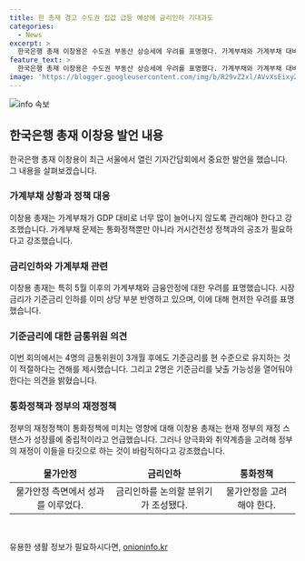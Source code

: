 ```yaml
---
title: 한 총재 경고 수도권 집값 급등 예상에 금리인하 기대과도
categories:
  - News
excerpt: >
  한국은행 총재 이창용은 수도권 부동산 상승세에 우려를 표명했다. 가계부채와 가계부채 대비 GDP 비율을 안정시키기 위해 거시건전성 정책을 강조했고, 기준금리를 3.50%로 유지하겠다고 밝혔다. 또한, 금통위는 금리인하로 가계부채를 촉발하지 말아야 하며, 시장금리는 기준금리 인하를 과도하게 반영하고 있다고 지적했다. 앞으로 3개월 후 기준금리는 현 수준을 유지할 것으로 전망하고 있다. 정부의 재정정책은 경제성장률에 중립적이지만, 취약계층을 위한 지원은 필요하다고 언급했다.
feature_text: >
  한국은행 총재 이창용은 수도권 부동산 상승세에 우려를 표명했다. 가계부채와 가계부채 대비 GDP 비율을 안정시키기 위해 거시건전성 정책을 강조했고, 기준금리를 3.50%로 유지하겠다고 밝혔다. 또한, 금통위는 금리인하로 가계부채를 촉발하지 말아야 하며, 시장금리는 기준금리 인하를 과도하게 반영하고 있다고 지적했다. 앞으로 3개월 후 기준금리는 현 수준을 유지할 것으로 전망하고 있다. 정부의 재정정책은 경제성장률에 중립적이지만, 취약계층을 위한 지원은 필요하다고 언급했다.
image: 'https://blogger.googleusercontent.com/img/b/R29vZ2xl/AVvXsEixyZcFfHzMRdzZMjFBmAUKJYCLCGyLL1o632UiGVXcaFdKo_bkvkuCioo0uUKlGfBVcT3P84aROyZIXSBEx3Aw5nCQ3pTgDom1WDC4m8eifvWiAmWEEVb4x6G_l8C0QH225ldMjyaFvpxGEBGNO37VmDTDMHGhJPq73UglMfDca1-0aw/s1600/blogspot.png'
---
```


<p><img src="https://blogger.googleusercontent.com/img/b/R29vZ2xl/AVvXsEixyZcFfHzMRdzZMjFBmAUKJYCLCGyLL1o632UiGVXcaFdKo_bkvkuCioo0uUKlGfBVcT3P84aROyZIXSBEx3Aw5nCQ3pTgDom1WDC4m8eifvWiAmWEEVb4x6G_l8C0QH225ldMjyaFvpxGEBGNO37VmDTDMHGhJPq73UglMfDca1-0aw/s1600/blogspot.png" alt="info 속보" /></p>

<h2 data-ke-size="size26">한국은행 총재 이창용 발언 내용</h2>

<p data-ke-size="size16">한국은행 총재 이창용이 최근 서울에서 열린 기자간담회에서 중요한 발언을 했습니다. 그 내용을 살펴보겠습니다.</p>

<h3><b>가계부채 상황과 정책 대응</b></h3>

<p data-ke-size="size16">이창용 총재는 가계부채가 GDP 대비로 너무 많이 늘어나지 않도록 관리해야 한다고 강조했습니다. 가계부채 문제는 통화정책뿐만 아니라 거시건전성 정책과의 공조가 필요하다고 강조했습니다.</p>

<h3><b>금리인하와 가계부채 관련</b></h3>

<p data-ke-size="size16">이창용 총재는 특히 5월 이후의 가계부채와 금융안정에 대한 우려를 표명했습니다. 시장금리가 기준금리 인하를 이미 상당 부분 반영하고 있으며, 이에 대해 현저한 우려를 표명했습니다.</p>

<h3><b>기준금리에 대한 금통위원 의견</b></h3>

<p data-ke-size="size16">이번 회의에서는 4명의 금통위원이 3개월 후에도 기준금리를 현 수준으로 유지하는 것이 적절하다는 견해를 제시했습니다. 그리고 2명은 기준금리를 낮출 가능성을 열어둬야 한다는 의견을 밝혔습니다.</p>

<h3><b>통화정책과 정부의 재정정책</b></h3>

<p data-ke-size="size16">정부의 재정정책이 통화정책에 미치는 영향에 대해 이창용 총재는 현재 정부의 재정 스탠스가 성장률에 중립적이라고 언급했습니다. 그러나 양극화와 취약계층을 고려해 정부의 재정이 이들을 타깃으로 하는 것이 바람직하다고 강조했습니다.</p>

<table>
<thead>
<tr>
<td style="text-align: center; height: 17px;"><b>물가안정</b></td>
<td style="text-align: center; height: 17px;"><b>금리인하</b></td>
<td style="text-align: center; height: 17px;"><b>통화정책</b></td>
</tr>
</thead>
<tbody>
<tr>
<td style="text-align: center;">물가안정 측면에서 성과를 이루었다.</td>
<td style="text-align: center;">금리인하를 논의할 분위기가 조성됐다.</td>
<td style="text-align: center;">물가안정을 고려해야 한다.</td>
</tr>
</tbody>
</table>

<p data-ke-size="size16">&nbsp;</p>
유용한 생활 정보가 필요하시다면, <a href="https://onioninfo.kr" rel="dofollow">onioninfo.kr</a>



